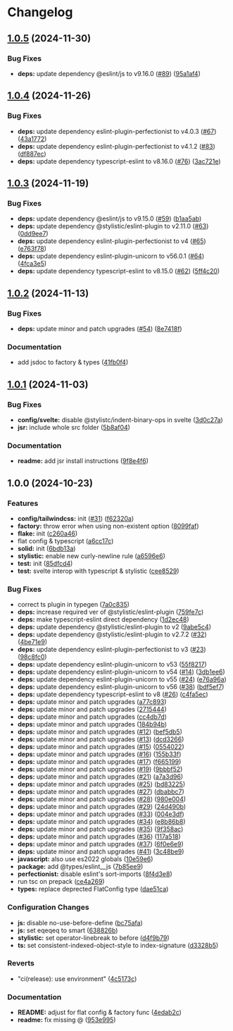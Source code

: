 # Changelog

## [1.0.5](https://github.com/Lichthagel/eslint-config/compare/v1.0.4...v1.0.5) (2024-11-30)


### Bug Fixes

* **deps:** update dependency @eslint/js to v9.16.0 ([#89](https://github.com/Lichthagel/eslint-config/issues/89)) ([95a1af4](https://github.com/Lichthagel/eslint-config/commit/95a1af4e6801199e894d4bd5e7c23790eaa06ed0))

## [1.0.4](https://github.com/Lichthagel/eslint-config/compare/v1.0.3...v1.0.4) (2024-11-26)


### Bug Fixes

* **deps:** update dependency eslint-plugin-perfectionist to v4.0.3 ([#67](https://github.com/Lichthagel/eslint-config/issues/67)) ([43a1772](https://github.com/Lichthagel/eslint-config/commit/43a17727eef45918b6acdbeb74bf83024bd9a2c0))
* **deps:** update dependency eslint-plugin-perfectionist to v4.1.2 ([#83](https://github.com/Lichthagel/eslint-config/issues/83)) ([df887ec](https://github.com/Lichthagel/eslint-config/commit/df887ecb27b959d78eca437a87f3860c6a770f9c))
* **deps:** update dependency typescript-eslint to v8.16.0 ([#76](https://github.com/Lichthagel/eslint-config/issues/76)) ([3ac721e](https://github.com/Lichthagel/eslint-config/commit/3ac721e1aa9b0e385cc5912fe72f93ad156596e6))

## [1.0.3](https://github.com/Lichthagel/eslint-config/compare/v1.0.2...v1.0.3) (2024-11-19)


### Bug Fixes

* **deps:** update dependency @eslint/js to v9.15.0 ([#59](https://github.com/Lichthagel/eslint-config/issues/59)) ([b1aa5ab](https://github.com/Lichthagel/eslint-config/commit/b1aa5ab0a69f666ef19d60ab75ad3f33662eb117))
* **deps:** update dependency @stylistic/eslint-plugin to v2.11.0 ([#63](https://github.com/Lichthagel/eslint-config/issues/63)) ([0dd9ee7](https://github.com/Lichthagel/eslint-config/commit/0dd9ee7b8e1a3930880a723cd45ced9913b842bf))
* **deps:** update dependency eslint-plugin-perfectionist to v4 ([#65](https://github.com/Lichthagel/eslint-config/issues/65)) ([e763f78](https://github.com/Lichthagel/eslint-config/commit/e763f78e985e87245bcdd43d2868470ebe835b08))
* **deps:** update dependency eslint-plugin-unicorn to v56.0.1 ([#64](https://github.com/Lichthagel/eslint-config/issues/64)) ([4fca3e5](https://github.com/Lichthagel/eslint-config/commit/4fca3e594069209987686bfb6d10c1c21d53a02a))
* **deps:** update dependency typescript-eslint to v8.15.0 ([#62](https://github.com/Lichthagel/eslint-config/issues/62)) ([5ff4c20](https://github.com/Lichthagel/eslint-config/commit/5ff4c203f9de32fbcededbe4ac569a9714cb74dd))

## [1.0.2](https://github.com/Lichthagel/eslint-config/compare/v1.0.1...v1.0.2) (2024-11-13)


### Bug Fixes

* **deps:** update minor and patch upgrades ([#54](https://github.com/Lichthagel/eslint-config/issues/54)) ([8e7418f](https://github.com/Lichthagel/eslint-config/commit/8e7418f6e616779e395ff32369d5cd1bbcc9c529))


### Documentation

* add jsdoc to factory & types ([41fb0f4](https://github.com/Lichthagel/eslint-config/commit/41fb0f432a14ee7a6b719fca115604593e2c7cad))

## [1.0.1](https://github.com/Lichthagel/eslint-config/compare/v1.0.0...v1.0.1) (2024-11-03)


### Bug Fixes

* **config/svelte:** disable @stylistc/indent-binary-ops in svelte ([3d0c27a](https://github.com/Lichthagel/eslint-config/commit/3d0c27a8b74288db24e619e90127b66d5f8b6d63))
* **jsr:** include whole src folder ([5b8af04](https://github.com/Lichthagel/eslint-config/commit/5b8af0429111b785fee28fc4d9b5e3a71fe818b7))


### Documentation

* **readme:** add jsr install instructions ([9f8e4f6](https://github.com/Lichthagel/eslint-config/commit/9f8e4f6ec5155b05c4e448f8a33004e44d2e88da))

## 1.0.0 (2024-10-23)


### Features

* **config/tailwindcss:** init ([#31](https://github.com/Lichthagel/eslint-config/issues/31)) ([f62320a](https://github.com/Lichthagel/eslint-config/commit/f62320a94a71b10b1deebbba64dd66cd6e724601))
* **factory:** throw error when using non-existent option ([8099faf](https://github.com/Lichthagel/eslint-config/commit/8099fafc20aab6408fef0f54fba7c6c51d50c1ab))
* **flake:** init ([c260a46](https://github.com/Lichthagel/eslint-config/commit/c260a46ababe589fde835b7a1fe79fe7229bec9d))
* flat config & typescript ([a6cc17c](https://github.com/Lichthagel/eslint-config/commit/a6cc17c0f85d3dcee3402743b48157c32ef41122))
* **solid:** init ([6bdb13a](https://github.com/Lichthagel/eslint-config/commit/6bdb13a096850250f0b22e8429d201a2fc719810))
* **stylistic:** enable new curly-newline rule ([a6596e6](https://github.com/Lichthagel/eslint-config/commit/a6596e606d71453c5938780810dedc7108c69233))
* **test:** init ([85dfcd4](https://github.com/Lichthagel/eslint-config/commit/85dfcd42cff714d86bbc35fd54a1c329f55ad4ff))
* **test:** svelte interop with typescript & stylistic ([cee8529](https://github.com/Lichthagel/eslint-config/commit/cee85296c7571f63331caf27445218d29167be3a))


### Bug Fixes

* correct ts plugin in typegen ([7a0c835](https://github.com/Lichthagel/eslint-config/commit/7a0c835c647c28f329b8c4678f57647ef40bad4c))
* **deps:** increase required ver of @stylistic/eslint-plugin ([759fe7c](https://github.com/Lichthagel/eslint-config/commit/759fe7cdca6baccf8d07bb0fee04e9caac25cb71))
* **deps:** make typescript-eslint direct dependency ([1d2ec48](https://github.com/Lichthagel/eslint-config/commit/1d2ec48a61b2d9f95178b480c9b12952125767d9))
* **deps:** update dependency @stylistic/eslint-plugin to v2 ([9abe5c4](https://github.com/Lichthagel/eslint-config/commit/9abe5c4bc2570679dadf409380aebbcb23bc1901))
* **deps:** update dependency @stylistic/eslint-plugin to v2.7.2 ([#32](https://github.com/Lichthagel/eslint-config/issues/32)) ([4be71e9](https://github.com/Lichthagel/eslint-config/commit/4be71e9093ec575c3d9456dfa2dd52ffc34671d5))
* **deps:** update dependency eslint-plugin-perfectionist to v3 ([#23](https://github.com/Lichthagel/eslint-config/issues/23)) ([98c8fc0](https://github.com/Lichthagel/eslint-config/commit/98c8fc0b0ff9c6babb681b1ace6a7074fb236733))
* **deps:** update dependency eslint-plugin-unicorn to v53 ([55f8217](https://github.com/Lichthagel/eslint-config/commit/55f82170cb2ae6aef1641a6da6eda071f7c2f5c1))
* **deps:** update dependency eslint-plugin-unicorn to v54 ([#14](https://github.com/Lichthagel/eslint-config/issues/14)) ([3db1ee6](https://github.com/Lichthagel/eslint-config/commit/3db1ee62c539375343a4aa5f084797bfb6b795dd))
* **deps:** update dependency eslint-plugin-unicorn to v55 ([#24](https://github.com/Lichthagel/eslint-config/issues/24)) ([e76a96a](https://github.com/Lichthagel/eslint-config/commit/e76a96a2eb6ac25d57760b4af4b432121e860bd7))
* **deps:** update dependency eslint-plugin-unicorn to v56 ([#38](https://github.com/Lichthagel/eslint-config/issues/38)) ([bdf5ef7](https://github.com/Lichthagel/eslint-config/commit/bdf5ef7d4268763132997117294b0aad96e7b7ca))
* **deps:** update dependency typescript-eslint to v8 ([#26](https://github.com/Lichthagel/eslint-config/issues/26)) ([c4fa5ec](https://github.com/Lichthagel/eslint-config/commit/c4fa5ecb033fec62c58c728ad0e591c100abeb4b))
* **deps:** update minor and patch upgrades ([a77c893](https://github.com/Lichthagel/eslint-config/commit/a77c8935d01dbcf56b64a2b96ba2bee9cf053294))
* **deps:** update minor and patch upgrades ([2715444](https://github.com/Lichthagel/eslint-config/commit/2715444ef90a8aa6777eac214909bb03d472eebc))
* **deps:** update minor and patch upgrades ([cc4db7d](https://github.com/Lichthagel/eslint-config/commit/cc4db7da6124e04ac2597f56c928c18c07d6a3db))
* **deps:** update minor and patch upgrades ([184b94b](https://github.com/Lichthagel/eslint-config/commit/184b94b5844ec42f0c11dae89728abd2e98022e5))
* **deps:** update minor and patch upgrades ([#12](https://github.com/Lichthagel/eslint-config/issues/12)) ([bef5db5](https://github.com/Lichthagel/eslint-config/commit/bef5db521eec85dc49ddc82afc05c2f444a024d1))
* **deps:** update minor and patch upgrades ([#13](https://github.com/Lichthagel/eslint-config/issues/13)) ([dcd3266](https://github.com/Lichthagel/eslint-config/commit/dcd32669b3492084e753d1eb7a735786cbb58105))
* **deps:** update minor and patch upgrades ([#15](https://github.com/Lichthagel/eslint-config/issues/15)) ([0554022](https://github.com/Lichthagel/eslint-config/commit/055402299a77266b7dcf679edc84a6649af2c491))
* **deps:** update minor and patch upgrades ([#16](https://github.com/Lichthagel/eslint-config/issues/16)) ([155b33f](https://github.com/Lichthagel/eslint-config/commit/155b33f29dd07dd3c4a8729d5b1101a0f16feeb0))
* **deps:** update minor and patch upgrades ([#17](https://github.com/Lichthagel/eslint-config/issues/17)) ([f665199](https://github.com/Lichthagel/eslint-config/commit/f6651992ed5a5a5c6f82b3f4ffd08b2898839d12))
* **deps:** update minor and patch upgrades ([#19](https://github.com/Lichthagel/eslint-config/issues/19)) ([9bbbf52](https://github.com/Lichthagel/eslint-config/commit/9bbbf5220aacda0f2a2a110c359c3dc1c9ccdb74))
* **deps:** update minor and patch upgrades ([#21](https://github.com/Lichthagel/eslint-config/issues/21)) ([a7a3d96](https://github.com/Lichthagel/eslint-config/commit/a7a3d96a16fc6f2c6c232b257cbabbf943dd3d8d))
* **deps:** update minor and patch upgrades ([#25](https://github.com/Lichthagel/eslint-config/issues/25)) ([bd83225](https://github.com/Lichthagel/eslint-config/commit/bd8322574ae2005b03fb31014b935ed8143e1e18))
* **deps:** update minor and patch upgrades ([#27](https://github.com/Lichthagel/eslint-config/issues/27)) ([dbabbc7](https://github.com/Lichthagel/eslint-config/commit/dbabbc772faf980291d26b0501d6b19bd76cd721))
* **deps:** update minor and patch upgrades ([#28](https://github.com/Lichthagel/eslint-config/issues/28)) ([980e004](https://github.com/Lichthagel/eslint-config/commit/980e004c13d4c29a5b171ebfcfb2142d7b335394))
* **deps:** update minor and patch upgrades ([#29](https://github.com/Lichthagel/eslint-config/issues/29)) ([24d490b](https://github.com/Lichthagel/eslint-config/commit/24d490b195ed9ee1ffd231d507e7c74476220414))
* **deps:** update minor and patch upgrades ([#33](https://github.com/Lichthagel/eslint-config/issues/33)) ([004e3df](https://github.com/Lichthagel/eslint-config/commit/004e3dff325131b9bd6c10583e350eff6423c3d9))
* **deps:** update minor and patch upgrades ([#34](https://github.com/Lichthagel/eslint-config/issues/34)) ([e8b86b8](https://github.com/Lichthagel/eslint-config/commit/e8b86b8334ae6957e53fba7f32b4f16b56b5c8d8))
* **deps:** update minor and patch upgrades ([#35](https://github.com/Lichthagel/eslint-config/issues/35)) ([9f358ac](https://github.com/Lichthagel/eslint-config/commit/9f358ac4f81a6012d83a5503caff6d1985575b06))
* **deps:** update minor and patch upgrades ([#36](https://github.com/Lichthagel/eslint-config/issues/36)) ([117a518](https://github.com/Lichthagel/eslint-config/commit/117a518d085217fc9c4813e16cd1cb05079ea712))
* **deps:** update minor and patch upgrades ([#37](https://github.com/Lichthagel/eslint-config/issues/37)) ([6f0e6e9](https://github.com/Lichthagel/eslint-config/commit/6f0e6e99eed5af7e2f474152c228aa553ca516a6))
* **deps:** update minor and patch upgrades ([#41](https://github.com/Lichthagel/eslint-config/issues/41)) ([3c48be9](https://github.com/Lichthagel/eslint-config/commit/3c48be946caeb899ec15ce4784c49354de6a229b))
* **javascript:** also use es2022 globals ([10e59e6](https://github.com/Lichthagel/eslint-config/commit/10e59e6e1d4e318fdcb8a6141025d573b0ee1f4d))
* **package:** add @types/eslint__js ([7b85ee9](https://github.com/Lichthagel/eslint-config/commit/7b85ee9b2c5baa0a6c1f25bca9ee076b5283396f))
* **perfectionist:** disable eslint's sort-imports ([8f4d3e8](https://github.com/Lichthagel/eslint-config/commit/8f4d3e8e5df6addaa9257a32d7f72f12b7faeb36))
* run tsc on prepack ([ce4a269](https://github.com/Lichthagel/eslint-config/commit/ce4a269bd3b08313a83e77c7d2cb55caaa2269be))
* **types:** replace deprected FlatConfig type ([dae51ca](https://github.com/Lichthagel/eslint-config/commit/dae51cac3cdc4a774bb4ae54ab1eb429c34e8090))


### Configuration Changes

* **js:** disable no-use-before-define ([bc75afa](https://github.com/Lichthagel/eslint-config/commit/bc75afa02ff434f590e6c51326ab8e1e0193fe86))
* **js:** set eqeqeq to smart ([638826b](https://github.com/Lichthagel/eslint-config/commit/638826b989734979c09c3535a4c9f7881cb2472f))
* **stylistic:** set operator-linebreak to before ([d4f9b79](https://github.com/Lichthagel/eslint-config/commit/d4f9b793c0e96cd33d7853a85c7e4b4cfecfa06c))
* **ts:** set consistent-indexed-object-style to index-signature ([d3328b5](https://github.com/Lichthagel/eslint-config/commit/d3328b5f80987df5b40f7e28a29704ffd5ba6d7d))


### Reverts

* "ci(release): use environment" ([4c5173c](https://github.com/Lichthagel/eslint-config/commit/4c5173cccf8e544e45a3fe197f028d17641f2be7))


### Documentation

* **README:** adjust for flat config & factory func ([4edab2c](https://github.com/Lichthagel/eslint-config/commit/4edab2c5fcd7e81e73358de75a515d487daf3667))
* **readme:** fix missing @ ([953e995](https://github.com/Lichthagel/eslint-config/commit/953e995add8363f6e40b8a88213ba24a1c766044))
